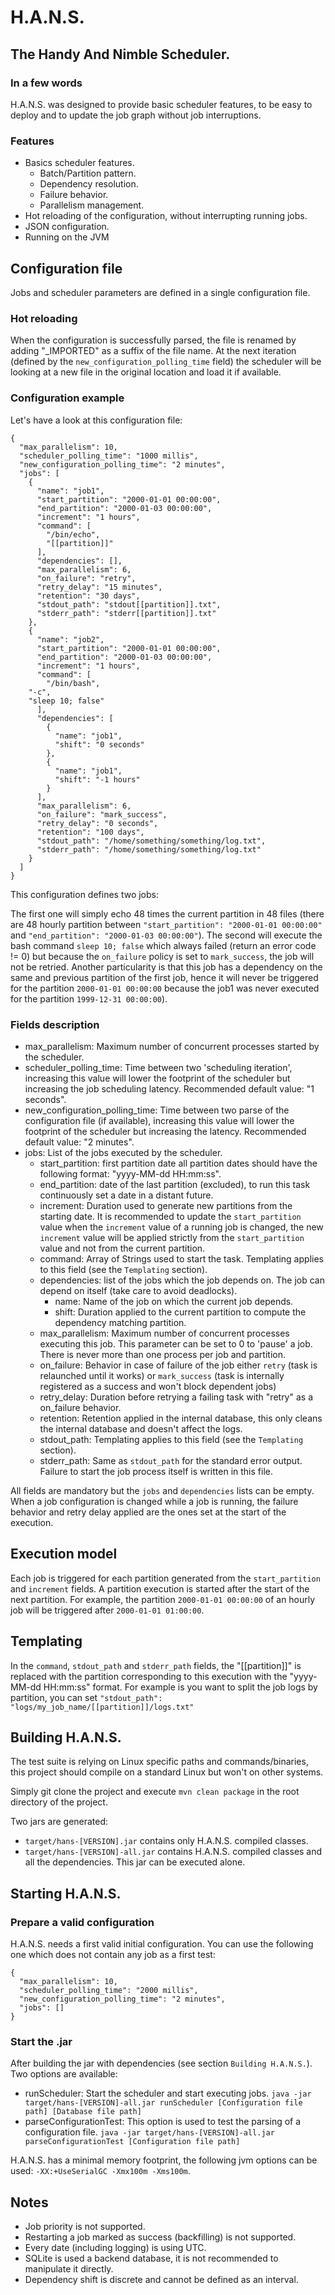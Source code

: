 # H.A.N.S.

## The Handy And Nimble Scheduler.

### In a few words

H.A.N.S. was designed to provide basic scheduler features, to be easy to deploy and to update the job graph without job interruptions.

### Features

* Basics scheduler features.
  * Batch/Partition pattern.
  * Dependency resolution.
  * Failure behavior.
  * Parallelism management.
* Hot reloading of the configuration, without interrupting running jobs.
* JSON configuration.
* Running on the JVM

## Configuration file

Jobs and scheduler parameters are defined in a single configuration file.

### Hot reloading

When the configuration is successfully parsed, the file is renamed by adding "_IMPORTED" as a suffix of the file name. At the next iteration (defined by the `new_configuration_polling_time` field) the scheduler will be looking at a new file in the original location and load it if available.

### Configuration example

Let's have a look at this configuration file:

```
{
  "max_parallelism": 10,
  "scheduler_polling_time": "1000 millis",
  "new_configuration_polling_time": "2 minutes",
  "jobs": [
    {
      "name": "job1",
      "start_partition": "2000-01-01 00:00:00",
      "end_partition": "2000-01-03 00:00:00",
      "increment": "1 hours",
      "command": [
        "/bin/echo",
    	"[[partition]]"
      ],
      "dependencies": [],
      "max_parallelism": 6,
      "on_failure": "retry",
      "retry_delay": "15 minutes",
      "retention": "30 days",
      "stdout_path": "stdout[[partition]].txt",
      "stderr_path": "stderr[[partition]].txt"
    },
    {
      "name": "job2",
      "start_partition": "2000-01-01 00:00:00",
      "end_partition": "2000-01-03 00:00:00",
      "increment": "1 hours",
      "command": [
        "/bin/bash",
	"-c",
	"sleep 10; false"
      ],
      "dependencies": [
        {
          "name": "job1",
          "shift": "0 seconds"
        },
        {
          "name": "job1",
          "shift": "-1 hours"
        }
      ],
      "max_parallelism": 6,
      "on_failure": "mark_success",
      "retry_delay": "0 seconds",
      "retention": "100 days",
      "stdout_path": "/home/something/something/log.txt",
      "stderr_path": "/home/something/something/log.txt"
    }
  ]
}
```

This configuration defines two jobs:

The first one will simply echo 48 times the current partition in 48 files (there are 48 hourly partition between `"start_partition": "2000-01-01 00:00:00"` and `"end_partition": "2000-01-03 00:00:00"`).
The second will execute the bash command `sleep 10; false` which always failed (return an error code != 0) but because the `on_failure` policy is set to `mark_success`, the job will not be retried. Another particularity is that this job has a dependency on the same and previous partition of the first job, hence it will never be triggered for the partition `2000-01-01 00:00:00` because the job1 was never executed for the partition `1999-12-31 00:00:00`).

### Fields description

* max_parallelism: Maximum number of concurrent processes started by the scheduler.
* scheduler_polling_time: Time between two 'scheduling iteration', increasing this value will lower the footprint of the scheduler but increasing the job scheduling latency. Recommended default value: "1 seconds".
* new_configuration_polling_time: Time between two parse of the configuration file (if available), increasing this value will lower the footprint of the scheduler but increasing the latency. Recommended default value: "2 minutes".
* jobs: List of the jobs executed by the scheduler.
  * start_partition: first partition date all partition dates should have the following format: "yyyy-MM-dd HH:mm:ss".
  * end_partition: date of the last partition (excluded), to run this task continuously set a date in a distant future.
  * increment: Duration used to generate new partitions from the starting date. It is recommended to update the `start_partition` value when the `increment` value of a running job is changed, the new `increment` value will be applied strictly from the `start_partition` value and not from the current partition.
  * command: Array of Strings used to start the task. Templating applies to this field (see the `Templating` section).
  * dependencies: list of the jobs which the job depends on. The job can depend on itself (take care to avoid deadlocks).
    * name: Name of the job on which the current job depends.
    * shift: Duration applied to the current partition to compute the dependency matching partition.
  * max_parallelism: Maximum number of concurrent processes executing this job. This parameter can be set to 0 to 'pause' a job. There is never more than one process per job and partition.
  * on_failure: Behavior in case of failure of the job either `retry` (task is relaunched until it works) or `mark_success` (task is internally registered as a success and won't block dependent jobs)
  * retry_delay: Duration before retrying a failing task with "retry" as a on_failure behavior.
  * retention: Retention applied in the internal database, this only cleans the internal database and doesn't affect the logs.
  * stdout_path: Templating applies to this field (see the `Templating` section).
  * stderr_path: Same as `stdout_path` for the standard error output. Failure to start the job process itself is written in this file.

All fields are mandatory but the `jobs` and `dependencies` lists can be empty. When a job configuration is changed while a job is running, the failure behavior and retry delay applied are the ones set at the start of the execution.

## Execution model

Each job is triggered for each partition generated from the `start_partition` and `increment` fields. A partition execution is started after the start of the next partition. For example, the partition `2000-01-01 00:00:00` of an hourly job will be triggered after `2000-01-01 01:00:00`.

## Templating

In the `command`, `stdout_path` and `stderr_path` fields, the "[[partition]]" is replaced with the partition corresponding to this execution with the "yyyy-MM-dd HH:mm:ss" format. For example is you want to split the job logs by partition, you can set `"stdout_path": "logs/my_job_name/[[partition]]/logs.txt"`

## Building H.A.N.S.

The test suite is relying on Linux specific paths and commands/binaries, this project should compile on a standard Linux but won't on other systems.

Simply git clone the project and execute `mvn clean package` in the root directory of the project.

Two jars are generated:
* `target/hans-[VERSION].jar` contains only H.A.N.S. compiled classes.
* `target/hans-[VERSION]-all.jar` contains H.A.N.S. compiled classes and all the dependencies. This jar can be executed alone.

## Starting H.A.N.S.

### Prepare a valid configuration

H.A.N.S. needs a first valid initial configuration. You can use the following one which does not contain any job as a first test:

```
{
  "max_parallelism": 10,
  "scheduler_polling_time": "2000 millis",
  "new_configuration_polling_time": "2 minutes",
  "jobs": []
}
```

### Start the .jar

After building the jar with dependencies (see section `Building H.A.N.S.`). Two options are available:

* runScheduler: Start the scheduler and start executing jobs.
`java -jar target/hans-[VERSION]-all.jar runScheduler [Configuration file path] [Database file path]`
* parseConfigurationTest: This option is used to test the parsing of a configuration file.
`java -jar target/hans-[VERSION]-all.jar parseConfigurationTest [Configuration file path]`

H.A.N.S. has a minimal memory footprint, the following jvm options can be used: `-XX:+UseSerialGC -Xmx100m -Xms100m`.

## Notes

* Job priority is not supported.
* Restarting a job marked as success (backfilling) is not supported.
* Every date (including logging) is using UTC.
* SQLite is used a backend database, it is not recommended to manipulate it directly.
* Dependency shift is discrete and cannot be defined as an interval.